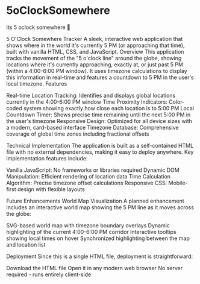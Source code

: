 # 5oClockSomewhere
Its 5 oclock somewhere 🍺

5 O'Clock Somewhere Tracker
A sleek, interactive web application that shows where in the world it's currently 5 PM (or approaching that time), built with vanilla HTML, CSS, and JavaScript.
Overview
This application tracks the movement of the "5 o'clock line" around the globe, showing locations where it's currently approaching, exactly at, or just past 5 PM (within a 4:00-6:00 PM window). It uses timezone calculations to display this information in real-time and features a countdown to 5 PM in the user's local timezone.
Features

Real-time Location Tracking: Identifies and displays global locations currently in the 4:00-6:00 PM window
Time Proximity Indicators: Color-coded system showing exactly how close each location is to 5:00 PM
Local Countdown Timer: Shows precise time remaining until the next 5:00 PM in the user's timezone
Responsive Design: Optimized for all device sizes with a modern, card-based interface
Timezone Database: Comprehensive coverage of global time zones including fractional offsets

Technical Implementation
The application is built as a self-contained HTML file with no external dependencies, making it easy to deploy anywhere. Key implementation features include:

Vanilla JavaScript: No frameworks or libraries required
Dynamic DOM Manipulation: Efficient rendering of location data
Time Calculation Algorithm: Precise timezone offset calculations
Responsive CSS: Mobile-first design with flexible layouts

Future Enhancements
World Map Visualization
A planned enhancement includes an interactive world map showing the 5 PM line as it moves across the globe:

SVG-based world map with timezone boundary overlays
Dynamic highlighting of the current 4:00-6:00 PM corridor
Interactive tooltips showing local times on hover
Synchronized highlighting between the map and location list

Deployment
Since this is a single HTML file, deployment is straightforward:

Download the HTML file
Open it in any modern web browser
No server required - runs entirely client-side

